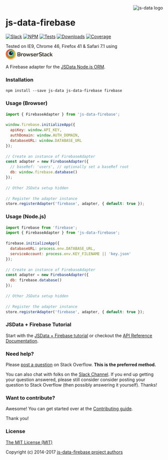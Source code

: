 <img src="https://raw.githubusercontent.com/js-data/js-data/master/js-data.png" alt="js-data logo" title="js-data" align="right" width="96" height="96" />

# js-data-firebase

[![Slack][1]][2]
[![NPM][3]][4]
[![Tests][5]][6]
[![Downloads][7]][8]
[![Coverage][9]][10]

Tested on IE9, Chrome 46, Firefox 41 & Safari 7.1 using
<img src="https://raw.githubusercontent.com/js-data/js-data-firebase/master/bs.jpg" alt="bs logo" title="browserstack" width="150" height="35" style="vertical-align: middle" />

A Firebase adapter for the [JSData Node.js ORM][11].

### Installation

    npm install --save js-data js-data-firebase firebase

### Usage (Browser)

```js
import { FirebaseAdapter } from 'js-data-firebase';

window.firebase.initializeApp({
  apiKey: window.API_KEY,
  authDomain: window.AUTH_DOMAIN,
  databaseURL: window.DATABASE_URL
});

// Create an instance of FirebaseAdapter
const adapter = new FirebaseAdapter({
  // baseRef: 'users', // optionally set a baseRef root
  db: window.firebase.database()
});

// Other JSData setup hidden

// Register the adapter instance
store.registerAdapter('firebase', adapter, { default: true });
```

### Usage (Node.js)

```js
import firebase from 'firebase';
import { FirebaseAdapter } from 'js-data-firebase';

firebase.initializeApp({
  databaseURL: process.env.DATABASE_URL,
  serviceAccount: process.env.KEY_FILENAME || 'key.json'
});

// Create an instance of FirebaseAdapter
const adapter = new FirebaseAdapter({
  db: firebase.database()
});

// Other JSData setup hidden

// Register the adapter instance
store.registerAdapter('firebase', adapter, { default: true });
```

### JSData + Firebase Tutorial

Start with the [JSData + Firebase tutorial][12] or checkout the [API Reference Documentation][13].

### Need help?

Please [post a question][14] on Stack Overflow. **This is the preferred method.**

You can also chat with folks on the [Slack Channel][15]. If you end up getting
your question answered, please still consider consider posting your question to
Stack Overflow (then possibly answering it yourself). Thanks!

### Want to contribute?

Awesome! You can get started over at the [Contributing guide][16].

Thank you!

### License

[The MIT License (MIT)][17]

Copyright (c) 2014-2017 [js-data-firebase project authors][18]

[1]: http://slack.js-data.io/badge.svg
[2]: http://slack.js-data.io
[3]: https://img.shields.io/npm/v/js-data-firebase.svg?style=flat
[4]: https://www.npmjs.org/package/js-data-firebase
[5]: https://img.shields.io/circleci/project/js-data/js-data-firebase.svg?style=flat
[6]: https://circleci.com/gh/js-data/js-data-firebase
[7]: https://img.shields.io/npm/dm/js-data-firebase.svg?style=flat
[8]: https://www.npmjs.org/package/js-data-firebase
[9]: https://img.shields.io/codecov/c/github/js-data/js-data-firebase.svg?style=flat
[10]: https://codecov.io/github/js-data/js-data-firebase
[11]: http://www.js-data.io/
[12]: http://www.js-data.io/docs/js-data-firebase
[13]: http://api.js-data.io/js-data-firebase
[14]: http://stackoverflow.com/questions/tagged/jsdata
[15]: http://slack.js-data.io/
[16]: https://github.com/js-data/js-data-firebase/blob/master/.github/CONTRIBUTING.md
[17]: https://github.com/js-data/js-data-firebase/blob/master/LICENSE
[18]: https://github.com/js-data/js-data-firebase/blob/master/AUTHORS
